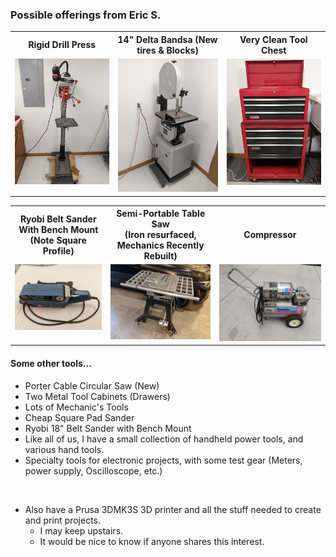 
### Possible offerings from Eric S.
<table>
  <tr>
    <th>Rigid Drill Press</td>
    <th>14" Delta Bandsa (New tires & Blocks)</td>
    <th>Very Clean Tool Chest</td>
  </tr>
  <tr>
      <td valign="top">
      <a href="./Drill-Press.jpg">
      <img src="./Thumbnails/Drill-Press-T.jpg">
      </a>
      </td>
      <td valign="top">
      <a href="./Band-Saw.jpg">
      <img src="./Thumbnails/Band-Saw-T.jpg">
      </a>
      </td>
      <td valign="top">
       <a href="./Tool-Cabinet-1.jpg">
      <img src="./Thumbnails/Tool-Cabinet-1-T.jpg">
      </a>
      </td>
  </tr>
 </table>
 
 <table>
   <tr>
     <th>Ryobi Belt Sander</br> With Bench Mount </br> (Note Square Profile)</td>
     <th>Semi-Portable Table Saw </br> (Iron resurfaced, Mechanics Recently Rebuilt)</td>
     <th>Compressor</td>
   </tr>
   <tr>
       <td valign="top">
       <a href="./Ryobi-Sander.jpg">
       <img src="./Thumbnails/Ryobi-Sander-T.jpg">
       </a>
       </td>
       </td>
       <td valign="top">
       <a href="./Collateral/Table-Saw.jpg">
       <img src="./Collateral/Table-Saw-T.jpg">
       </a>
       </td>
       <td valign="top">
        <a href="./Compressor.jpg">
       <img src="./Thumbnails/Compressor-T.jpg">
       </a>
       </td>
   </tr>
  </table>
  
  #### Some other tools...
  
- Porter Cable Circular Saw (New)
- Two Metal Tool Cabinets (Drawers)
- Lots of Mechanic's Tools
- Cheap Square Pad Sander
- Ryobi 18" Belt Sander with Bench Mount
- Like all of us, I have a small collection of handheld power tools, and various hand tools.
- Specialty tools for electronic projects, with some test gear (Meters, power supply, Oscilloscope, etc.)
</br>

- Also have a Prusa 3DMK3S 3D printer and all the stuff needed to create and print projects.
  - I may keep upstairs.  
  - It would be nice to know if anyone shares this interest.
 

